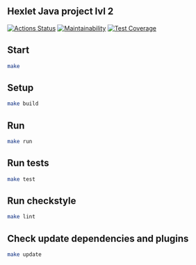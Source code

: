 ## Hexlet Java project lvl 2
[![Actions Status](https://github.com/asb1302/java-project-lvl2/workflows/hexlet-check/badge.svg)](https://github.com/asb1302/java-project-lvl2/actions)
[![Maintainability](https://api.codeclimate.com/v1/badges/46c8e5befa572cd9bf5e/maintainability)](https://codeclimate.com/github/asb1302/java-project-lvl2/maintainability)
[![Test Coverage](https://api.codeclimate.com/v1/badges/46c8e5befa572cd9bf5e/test_coverage)](https://codeclimate.com/github/asb1302/java-project-lvl2/test_coverage)

## Start

```sh
make
```

## Setup
```sh
make build
```

## Run
```sh
make run
```

## Run tests
```sh
make test
```

## Run checkstyle
```sh
make lint
```

## Check update dependencies and plugins
```sh
make update
```